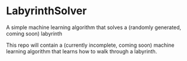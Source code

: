 # LabyrinthSolver
A simple machine learning algorithm that solves a (randomly generated, coming soon) labyrinth

This repo will contain a (currently incomplete, coming soon) machine learning algorithm that learns how to walk through a labyrinth. 
